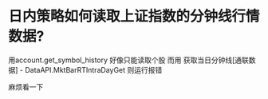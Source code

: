 # 日内策略如何读取上证指数的分钟线行情数据?

用account.get_symbol_history 好像只能读取个股
而用 获取当日分钟线[通联数据] - DataAPI.MktBarRTIntraDayGet 则运行报错

麻烦看一下